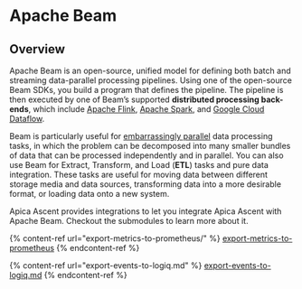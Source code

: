 # Apache Beam

## Overview

Apache Beam is an open-source, unified model for defining both batch and streaming data-parallel processing pipelines. Using one of the open-source Beam SDKs, you build a program that defines the pipeline. The pipeline is then executed by one of Beam’s supported **distributed processing back-ends**, which include [Apache Flink](https://flink.apache.org/), [Apache Spark](https://spark.apache.org/), and [Google Cloud Dataflow](https://cloud.google.com/dataflow).

Beam is particularly useful for [embarrassingly parallel](https://en.wikipedia.org/wiki/Embarassingly_parallel) data processing tasks, in which the problem can be decomposed into many smaller bundles of data that can be processed independently and in parallel. You can also use Beam for Extract, Transform, and Load (**ETL**) tasks and pure data integration. These tasks are useful for moving data between different storage media and data sources, transforming data into a more desirable format, or loading data onto a new system.

Apica Ascent provides integrations to let you integrate Apica Ascent with Apache Beam. Checkout the submodules to learn more about it.



{% content-ref url="export-metrics-to-prometheus/" %}
[export-metrics-to-prometheus](export-metrics-to-prometheus/)
{% endcontent-ref %}

{% content-ref url="export-events-to-logiq.md" %}
[export-events-to-logiq.md](export-events-to-logiq.md)
{% endcontent-ref %}
